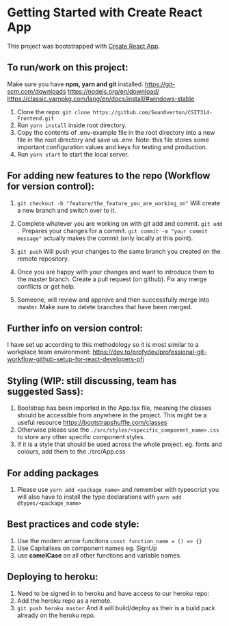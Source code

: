# Getting Started with Create React App

This project was bootstrapped with [Create React App](https://github.com/facebook/create-react-app).

## To run/work on this project:

Make sure you have **npm, yarn and git** installed.
https://git-scm.com/downloads
https://nodejs.org/en/download/
https://classic.yarnpkg.com/lang/en/docs/install/#windows-stable

1) Clone the repo: ```git clone https://github.com/SeanOverton/CSIT314-Frontend.git```
2) Run ```yarn install``` inside root directory.
3) Copy the contents of .env-example file in the root directory into a new file in the root directory and save us .env. 
Note: this file stores some important configuration values and keys for testing and production. 
4) Run ```yarn start``` to start the local server.

## For adding new features to the repo (Workflow for version control):

1) ```git checkout -b "feature/the_feature_you_are_working_on"```
Will create a new branch and switch over to it. 

2) Complete whatever you are working on with git add and commit. 
```git add .``` Prepares your changes for a commit.
```git commit -m "your commit message"``` actually makes the commit (only locally at this point).

3) ```git push``` Will push your changes to the same branch you created on the remote repository.

4) Once you are happy with your changes and want to introduce them to the master branch. Create a pull request (on github). Fix any merge conflicts or get help.

5) Someone, will review and approve and then successfully merge into master. Make sure to delete branches that have been merged.

## Further info on version control:
I have set up according to this methodology so it is most similar to a workplace team environment: https://dev.to/profydev/professional-git-workflow-github-setup-for-react-developers-pfj

## Styling (WIP: still discussing, team has suggested Sass):
1) Bootstrap has been imported in the App.tsx file, meaning the classes should be accessible from anywhere in the project. This might be a useful resource https://bootstrapshuffle.com/classes
2) Otherwise please use the ```./src/styles/<specific_component_name>.css``` to store any other specific component styles. 
3) If it is a style that should be used across the whole project. eg. fonts and colours, add them to the ./src/App.css

## For adding packages
1) Please use ```yarn add <package_name>``` and remember with typescript you will also have to install the type declarations with ```yarn add @types/<package_name>```

## Best practices and code style:
1) Use the modern arrow funcitons ```const function_name = () => {}```
2) Use Capitalises on component names eg. SignUp
3) use **camelCase** on all other functions and variable names. 

## Deploying to heroku:
1) Need to be signed in to heroku and have access to our heroku repo:
2) Add the heroku repo as a remote. 
3) ```git push heroku master``` And it will build/deploy as their is a build pack already on the heroku repo. 
